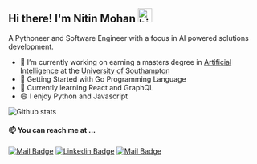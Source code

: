 ## Hi there! I'm Nitin Mohan <img src="https://user-images.githubusercontent.com/1303154/88677602-1635ba80-d120-11ea-84d8-d263ba5fc3c0.gif" width="28px" alt="hi">

 A Pythoneer and Software Engineer with a focus in AI powered solutions development.
- 🔭 I’m currently working on earning a masters degree in [Artificial Intelligence](https://www.southampton.ac.uk/courses/artificial-intelligence-masters-msc#modules) at the [University of Southampton](https://southampton.ac.uk/)
- 📒 Getting Started with Go Programming Language
- 🌱 Currently learning React and GraphQL
- 😄 I enjoy Python and Javascript


![Github stats](https://github-readme-stats.vercel.app/api?username=nitin31mohan&theme=vue&show_icons=true&count_private=true)
 
#### 📫 You can reach me at ...

[![Mail Badge](https://img.shields.io/badge/-mnitin31-c0392b?style=flat&labelColor=c0392b&logo=gmail&logoColor=white)](mailto:m.nitin.4444@gmail.com)
[![Linkedin Badge](https://img.shields.io/badge/-Nitin_Mohan-0e76a8?style=flat&labelColor=0e76a8&logo=linkedin&logoColor=white)](https://www.linkedin.com/in/nitinmohan31/)
[![Mail Badge](https://img.shields.io/badge/-@m.nitin.31-5851DB?style=flat&labelColor=5851DB&logo=instagram&logoColor=white)](https://www.instagram.com/m.nitin.31/)
